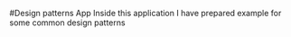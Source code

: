 #Design patterns App
Inside this application I have prepared example for some common design patterns